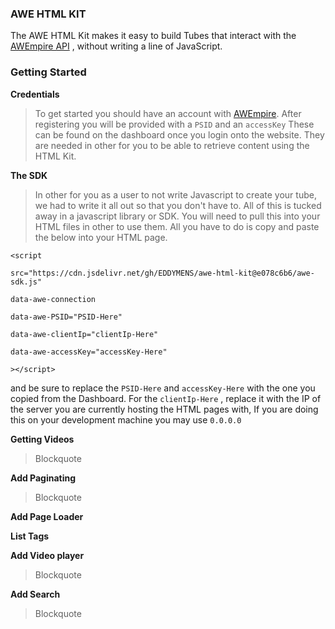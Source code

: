 ### AWE  HTML KIT 
The AWE HTML Kit makes it easy to build Tubes  that interact with the [AWEmpire API](http://awempire.com) , without writing a line of JavaScript.

### Getting Started
 **Credentials**

> To get started you should have an account with  [AWEmpire](http://awempire.com). After registering you will be provided with a `PSID` and an `accessKey` These can be found on the dashboard once you login onto the website. They are needed in other for you to be able to retrieve content using the HTML Kit.

**The SDK**

> In other for you as a user to not write Javascript to create your tube, we had to write it all out so that you don't have to. All of this is tucked away in a javascript library or SDK. You will need to pull this into your HTML files in other to use them. All you have to do is copy and paste the below into your HTML page.

    <script
    
    src="https://cdn.jsdelivr.net/gh/EDDYMENS/awe-html-kit@e078c6b6/awe-sdk.js"
    
    data-awe-connection
    
    data-awe-PSID="PSID-Here"
    
    data-awe-clientIp="clientIp-Here"
    
    data-awe-accessKey="accessKey-Here"
    
    ></script>

 and be sure to replace the `PSID-Here` and `accessKey-Here` with the one you copied from the Dashboard.  For the `clientIp-Here` , replace it with the IP of the server you are currently hosting the HTML pages with, If you are doing this on your development machine you may use `0.0.0.0`

**Getting Videos**

> Blockquote

**Add Paginating**

> Blockquote

**Add Page Loader**

> 
**List Tags**
> 
**Add Video player**
> Blockquote

**Add Search**

> Blockquote

 

	